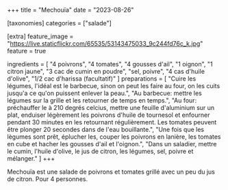 +++
title = "Mechouïa"
date = "2023-08-26"

[taxonomies]
categories = ["salade"]

[extra]
feature_image = "https://live.staticflickr.com/65535/53143475033_9c244fd76c_k.jpg"
feature = true

ingredients = [
  "4 poivrons",
  "4 tomates",
  "4 gousses d'ail",
  "1 oignon",
  "1 citron jaune",
  "3 cac de cumin en poudre",
  "sel, poivre",
  "4 cas d'huile d'olive",
  "1/2 cac d'harissa (facultatif)"
]
preparations = [
  "Cuire les légumes, l'idéal est le barbecue, sinon on peut les faire au four, on les cuits jusqu'a ce qu'on puissent enlever la peau.",
  "Au barbecue: mettre les légumes sur la grille et les retourner de temps en temps.",
  "Au four: préchauffer le à 210 degrés celcius, mettre une feuille d'aluminium sur un plat, enduiser légèrement les poivrons d'huile de tournesol et enfourner pendant 30 minutes en les retournant régulièrement. Les tomates peuvent être plonger 20 secondes dans de l'eau bouillante.",
  "Une fois que les lègumes sont prêt, éplucher les, couper les poivrons en lanière, les tomates en cube et hacher les gousses d'ail et l'oignon.",
  "Dans un saladier, mettre le cumin, l'huile d'olive, le jus de citron, les légumes, sel, poivre et mélanger."
]
+++

Mechouïa est une salade de poivrons et tomates grillé avec un peu du jus de citron. Pour 4 personnes.

